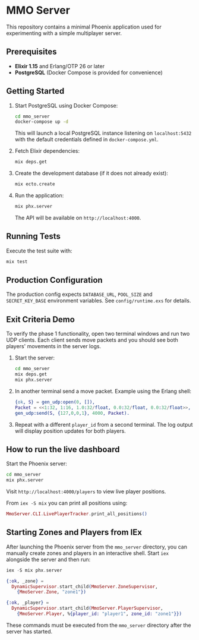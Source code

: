 # MMO Server

This repository contains a minimal Phoenix application used for experimenting with a simple multiplayer server.

## Prerequisites

- **Elixir 1.15** and Erlang/OTP 26 or later
- **PostgreSQL** (Docker Compose is provided for convenience)

## Getting Started

1. Start PostgreSQL using Docker Compose:

   ```bash
   cd mmo_server
   docker-compose up -d
   ```

   This will launch a local PostgreSQL instance listening on `localhost:5432` with the default credentials defined in `docker-compose.yml`.

2. Fetch Elixir dependencies:

   ```bash
   mix deps.get
   ```

3. Create the development database (if it does not already exist):

   ```bash
   mix ecto.create
   ```

4. Run the application:

   ```bash
   mix phx.server
   ```

   The API will be available on `http://localhost:4000`.

## Running Tests

Execute the test suite with:

```bash
mix test
```

## Production Configuration

The production config expects `DATABASE_URL`, `POOL_SIZE` and `SECRET_KEY_BASE` environment variables. See `config/runtime.exs` for details.

## Exit Criteria Demo

To verify the phase 1 functionality, open two terminal windows and run two UDP clients.
Each client sends move packets and you should see both players' movements in the
server logs.

1. Start the server:

   ```bash
   cd mmo_server
   mix deps.get
   mix phx.server
   ```

2. In another terminal send a move packet. Example using the Erlang shell:

   ```erlang
   {ok, S} = gen_udp:open(0, []),
   Packet = <<1:32, 1:16, 1.0:32/float, 0.0:32/float, 0.0:32/float>>,
   gen_udp:send(S, {127,0,0,1}, 4000, Packet).
   ```

3. Repeat with a different `player_id` from a second terminal. The log output
   will display position updates for both players.

## How to run the live dashboard

Start the Phoenix server:

```bash
cd mmo_server
mix phx.server
```

Visit `http://localhost:4000/players` to view live player positions.

From `iex -S mix` you can print all positions using:

```elixir
MmoServer.CLI.LivePlayerTracker.print_all_positions()
```

## Starting Zones and Players from IEx

After launching the Phoenix server from the `mmo_server` directory, you can manually create zones and players in an interactive shell. Start `iex` alongside the server and then run:

```elixir
iex -S mix phx.server

{:ok, _zone} =
  DynamicSupervisor.start_child(MmoServer.ZoneSupervisor,
    {MmoServer.Zone, "zone1"})

{:ok, _player} =
  DynamicSupervisor.start_child(MmoServer.PlayerSupervisor,
    {MmoServer.Player, %{player_id: "player1", zone_id: "zone1"}})
```

These commands must be executed from the `mmo_server` directory after the server has started.
